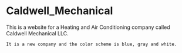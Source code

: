 # Caldwell_Mechanical


This is a website for a Heating and Air Conditioning company called Caldwell Mechanical LLC.

	It is a new company and the color scheme is blue, gray and white.
